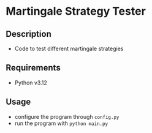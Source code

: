 # Martingale Strategy Tester

## Description
- Code to test different martingale strategies

## Requirements
 - Python v3.12

## Usage
- configure the program through `config.py`
- run the program with `python main.py`
